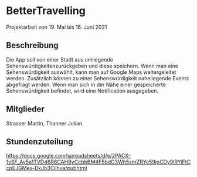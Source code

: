 # BetterTravelling
Projektarbeit von 19. Mai bis 16. Juni 2021
## Beschreibung
Die App soll von einer Stadt aus umliegende Sehenswürdigkeitenzurückgeben und diese speichern. Wenn man eine Sehenswürdigkeit auswählt, kann man auf Google Maps weitergeleitet werden. Zusätzlich können zu einer Sehenswürdigkeit naheliegende Events abgefragt werden. Wenn man sich in der Nähe einer gespeicherte Sehenswürdigkeit befindet, wird eine Notification ausgegeben.
## Mitglieder
Strasser Martin, Thanner Julian
## Stundenzuteilung
https://docs.google.com/spreadsheets/d/e/2PACX-1vSF_Ay5a1TVD46R6CAHByCcbbBM4F5bdG3Wh5snrZRYe59joCDy9lRYiFtCcpEJGMex-DkJb3Cilhva/pubhtml
